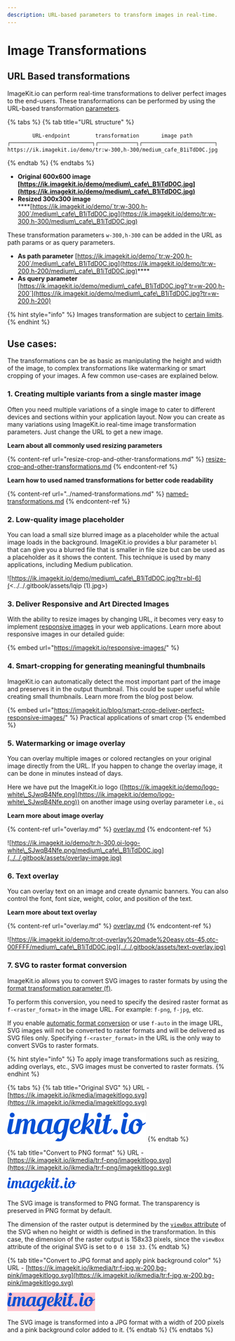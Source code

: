 ```yaml
---
description: URL-based parameters to transform images in real-time.
---
```


# Image Transformations

## URL Based transformations

ImageKit.io can perform real-time transformations to deliver perfect images to the end-users. These transformations can be performed by using the URL-based transformation [parameters](resize-crop-and-other-transformations.md).&#x20;

{% tabs %}
{% tab title="URL structure" %}
```markup
        URL-endpoint        transformation       image path                                    
┌──────────────────────────┐┌────────────┐┌───────────────────────┐
https://ik.imagekit.io/demo/tr:w-300,h-300/medium_cafe_B1iTdD0C.jpg
```
{% endtab %}
{% endtabs %}

* **Original 600x600 image**\
  ****[https://ik.imagekit.io/demo/medium\_cafe\_B1iTdD0C.jpg](https://ik.imagekit.io/demo/medium\_cafe\_B1iTdD0C.jpg)****
* **Resized 300x300 image**\
  ****[https://ik.imagekit.io/demo/`tr:w-300,h-300`/medium\_cafe\_B1iTdD0C.jpg](https://ik.imagekit.io/demo/tr:w-300,h-300/medium\_cafe\_B1iTdD0C.jpg)

These transformation parameters `w-300,h-300` can be added in the URL as path params or as query parameters.

* **As path parameter** [https://ik.imagekit.io/demo/`tr:w-200,h-200`/medium\_cafe\_B1iTdD0C.jpg](https://ik.imagekit.io/demo/tr:w-200,h-200/medium\_cafe\_B1iTdD0C.jpg)****
* **As query parameter** [https://ik.imagekit.io/demo/medium\_cafe\_B1iTdD0C.jpg?`tr=w-200,h-200`](https://ik.imagekit.io/demo/medium\_cafe\_B1iTdD0C.jpg?tr=w-200,h-200)

{% hint style="info" %}
Images transformation are subject to [certain limits](../../limits-and-troubleshooting/limits.md#image-limits).
{% endhint %}

## Use cases:

The transformations can be as basic as manipulating the height and width of the image, to complex transformations like watermarking or smart cropping of your images. A few common use-cases are explained below.

### 1. Creating multiple variants from a single master image

Often you need multiple variations of a single image to cater to different devices and sections within your application layout. Now you can create as many variations using ImageKit.io real-time image transformation parameters. Just change the URL to get a new image.

**Learn about all commonly used resizing parameters**

{% content-ref url="resize-crop-and-other-transformations.md" %}
[resize-crop-and-other-transformations.md](resize-crop-and-other-transformations.md)
{% endcontent-ref %}

**Learn how to used named transformations for better code readability**

{% content-ref url="../named-transformations.md" %}
[named-transformations.md](../named-transformations.md)
{% endcontent-ref %}

### 2. Low-quality image placeholder&#x20;

You can load a small size blurred image as a placeholder while the actual image loads in the background. ImageKit.io provides a blur parameter `bl` that can give you a blurred file that is smaller in file size but can be used as a placeholder as it shows the content. This technique is used by many applications, including Medium publication.

![https://ik.imagekit.io/demo/medium\_cafe\_B1iTdD0C.jpg?tr=bl-6](<../../.gitbook/assets/lqip (1).jpg>)

### 3. Deliver Responsive and Art Directed Images

With the ability to resize images by changing URL, it becomes very easy to implement [responsive images](https://imagekit.io/responsive-images/) in your web applications. Learn more about responsive images in our detailed guide:

{% embed url="https://imagekit.io/responsive-images/" %}

### 4. Smart-cropping for generating meaningful thumbnails

ImageKit.io can automatically detect the most important part of the image and preserves it in the output thumbnail. This could be super useful while creating small thumbnails. Learn more from the blog post below.

{% embed url="https://imagekit.io/blog/smart-crop-deliver-perfect-responsive-images/" %}
Practical applications of smart crop
{% endembed %}

### 5. Watermarking or image overlay

You can overlay multiple images or colored rectangles on your original image directly from the URL. If you happen to change the overlay image, it can be done in minutes instead of days.

Here we have put the ImageKit.io logo ([https://ik.imagekit.io/demo/logo-white\_SJwqB4Nfe.png](https://ik.imagekit.io/demo/logo-white\_SJwqB4Nfe.png)) on another image using overlay parameter i.e., `oi`

**Learn more about image overlay**

{% content-ref url="overlay.md" %}
[overlay.md](overlay.md)
{% endcontent-ref %}

![https://ik.imagekit.io/demo/tr:h-300,oi-logo-white\_SJwqB4Nfe.png/medium\_cafe\_B1iTdD0C.jpg](../../.gitbook/assets/overlay-image.jpg)

### 6. Text overlay

You can overlay text on an image and create dynamic banners. You can also control the font, font size, weight, color, and position of the text.

**Learn more about text overlay**

{% content-ref url="overlay.md" %}
[overlay.md](overlay.md)
{% endcontent-ref %}

![https://ik.imagekit.io/demo/tr:ot-overlay%20made%20easy,ots-45,otc-00FFFF/medium\_cafe\_B1iTdD0C.jpg](../../.gitbook/assets/text-overlay.jpg)

### 7. SVG to raster format conversion

ImageKit.io allows you to convert SVG images to raster formats by using the [format transformation parameter (f)](../image-transformations/resize-crop-and-other-transformations.md#format---f).

To perform this conversion, you need to specify the desired raster format as `f-<raster_format>` in the image URL. For example: `f-png`, `f-jpg`, etc.

If you enable [automatic format conversion](../image-optimization/automatic-image-format-conversion.md) or use `f-auto` in the image URL, SVG images will not be converted to raster formats and will be delivered as SVG files only. Specifying `f-<raster_format>` in the URL is the only way to convert SVGs to raster formats.

{% hint style="info" %}
To apply image transformations such as resizing, adding overlays, etc., SVG images must be converted to raster formats.
{% endhint %}

{% tabs %}
{% tab title="Original SVG" %}
URL - [https://ik.imagekit.io/ikmedia/imagekitlogo.svg](https://ik.imagekit.io/ikmedia/imagekitlogo.svg)

![SVG image](../../.gitbook/assets/imagekitlogo.svg)
{% endtab %}

{% tab title="Convert to PNG format" %}
URL - [https://ik.imagekit.io/ikmedia/tr:f-png/imagekitlogo.svg](https://ik.imagekit.io/ikmedia/tr:f-png/imagekitlogo.svg)

![PNG conversion of imagekit logo](../../.gitbook/assets/imagekitlogo.svg.png)

The SVG image is transformed to PNG format. The transparency is preserved in PNG format by default.

The dimension of the raster output is determined by the [`viewBox` attribute](https://developer.mozilla.org/en-US/docs/Web/SVG/Attribute/viewBox) of the SVG when no height or width is defined in the transformation. In this case, the dimension of the raster output is 158x33 pixels, since the `viewBox` attribute of the original SVG is set to `0 0 158 33`.
{% endtab %}

{% tab title="Convert to JPG format and apply pink background color" %}
URL - [https://ik.imagekit.io/ikmedia/tr:f-jpg,w-200,bg-pink/imagekitlogo.svg](https://ik.imagekit.io/ikmedia/tr:f-jpg,w-200,bg-pink/imagekitlogo.svg)

![JPG conversion of imagekit logo with pink background](../../.gitbook/assets/imagekitlogo.svg.pink.jpg)

The SVG image is transformed into a JPG format with a width of 200 pixels and a pink background color added to it.
{% endtab %}
{% endtabs %}
